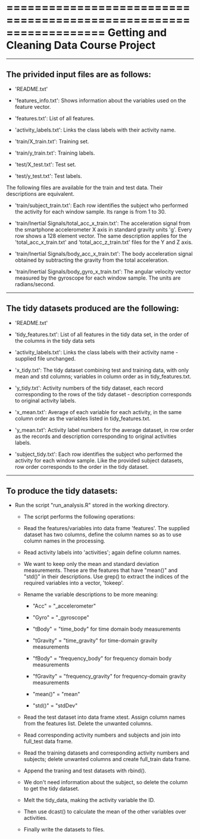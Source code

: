 ==================================================================
Getting and Cleaning Data Course Project
==================================================================


------------------------------------------------------------------
The privided input files are as follows:
------------------------------------------------------------------

- 'README.txt'

- 'features_info.txt': Shows information about the variables used on the feature vector.

- 'features.txt': List of all features.

- 'activity_labels.txt': Links the class labels with their activity name.

- 'train/X_train.txt': Training set.

- 'train/y_train.txt': Training labels.

- 'test/X_test.txt': Test set.

- 'test/y_test.txt': Test labels.

The following files are available for the train and test data. Their descriptions are equivalent. 

- 'train/subject_train.txt': Each row identifies the subject who performed the activity for each window sample. Its range is from 1 to 30. 

- 'train/Inertial Signals/total_acc_x_train.txt': The acceleration signal from the smartphone accelerometer X axis in standard gravity units 'g'. Every row shows a 128 element vector. The same description applies for the 'total_acc_x_train.txt' and 'total_acc_z_train.txt' files for the Y and Z axis. 

- 'train/Inertial Signals/body_acc_x_train.txt': The body acceleration signal obtained by subtracting the gravity from the total acceleration. 

- 'train/Inertial Signals/body_gyro_x_train.txt': The angular velocity vector measured by the gyroscope for each window sample. The units are radians/second. 


------------------------------------------------------------------
The tidy datasets produced are the following:
------------------------------------------------------------------

- 'README.txt'

- 'tidy_features.txt': List of all features in the tidy data set, in the order of the columns in the tidy data sets

- 'activity_labels.txt': Links the class labels with their activity name -  supplied file unchanged.

- 'x_tidy.txt': The tidy dataset combining test and training data, with only mean and std columns; variables in column order as in tidy_features.txt.

- 'y_tidy.txt': Activity numbers of the tidy dataset, each record corresponding to the rows of the tidy dataset - description corresponds to original activity labels.

- 'x_mean.txt': Average of each variable for each activity, in the same column order as the variables listed in tidy_features.txt.

- 'y_mean.txt': Activity label numbers for the average dataset, in row order as the records and description corresponding to original activities labels.

- 'subject_tidy.txt': Each row identifies the subject who performed the activity for each window sample. Like the provided subject datasets, row order corresponds to the order in the tidy dataset. 


------------------------------------------------------------------
To produce the tidy datasets:
------------------------------------------------------------------

- Run the script "run_analysis.R" stored in the working directory.

    - The script performs the following operations:

    - Read the features/variables into data frame 'features'. The supplied dataset has two columns, define the column names so as to use column names in the processing.

    - Read activity labels into 'activities'; again define column names.

    - We want to keep only the mean and standard deviation measurements. These are the features that have "mean()" and "std()" in their descriptions. Use grep() to extract the indices of the required variables into a vector, 'tokeep'.

    - Rename the variable descriptions to be more meaning:

        - "Acc" = "_accelerometer"

        - "Gyro" = "_gyroscope"

        - "tBody" = "time_body" for time domain body measurements

        - "tGravity" = "time_gravity" for time-domain gravity measurements

        - "fBody" = "frequency_body" for frequency domain body measurements

        - "fGravity" = "frequency_gravity" for frequency-domain gravity measurements

        - "mean()" = "mean"

        - "std()" =  "stdDev"

    - Read the test dataset into data frame xtest. Assign column names from the features list. Delete the unwanted columns.

    - Read corresponding activity numbers and subjects and join into full_test data frame.

    - Read the training datasets and corresponding activity numbers and subjects; delete unwanted columns and create full_train data frame.

    - Append the traning and test datasets with rbind().

    - We don't need information about the subject, so delete the column to get the tidy dataset.

    - Melt the tidy_data, making the activity variable the ID.

    - Then use dcast() to calculate the mean of the other variables over activities.

    - Finally write the datasets to files.
